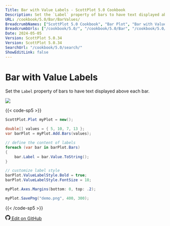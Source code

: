 ```yaml
---
Title: Bar with Value Labels - ScottPlot 5.0 Cookbook
Description: Set the `Label` property of bars to have text displayed above each bar.
URL: /cookbook/5.0/Bar/BarValues/
BreadcrumbNames: ["ScottPlot 5.0 Cookbook", "Bar Plot", "Bar with Value Labels"]
BreadcrumbUrls: ["/cookbook/5.0/", "/cookbook/5.0/Bar", "/cookbook/5.0/Bar/BarValues"]
Date: 2024-05-05
Version: ScottPlot 5.0.34
Version: ScottPlot 5.0.34
SearchUrl: "/cookbook/5.0/search/"
ShowEditLink: false
---
```


# Bar with Value Labels


Set the `Label` property of bars to have text displayed above each bar.

[![](/cookbook/5.0/images/BarValues.png?240505131914)](/cookbook/5.0/images/BarValues.png?240505131914)

{{< code-sp5 >}}

```cs
ScottPlot.Plot myPlot = new();

double[] values = { 5, 10, 7, 13 };
var barPlot = myPlot.Add.Bars(values);

// define the content of labels
foreach (var bar in barPlot.Bars)
{
    bar.Label = bar.Value.ToString();
}

// customize label style
barPlot.ValueLabelStyle.Bold = true;
barPlot.ValueLabelStyle.FontSize = 18;

myPlot.Axes.Margins(bottom: 0, top: .2);

myPlot.SavePng("demo.png", 400, 300);

```

{{< /code-sp5 >}}

<a href='https://github.com/ScottPlot/ScottPlot/blob/main/src/ScottPlot5/ScottPlot5%20Cookbook/Recipes/PlotTypes/Bar.cs'><svg xmlns="http://www.w3.org/2000/svg" width="16" height="16" fill="currentColor" class="mb-1 bi bi-github" viewBox="0 0 16 16">
  <path d="M8 0C3.58 0 0 3.58 0 8c0 3.54 2.29 6.53 5.47 7.59.4.07.55-.17.55-.38 0-.19-.01-.82-.01-1.49-2.01.37-2.53-.49-2.69-.94-.09-.23-.48-.94-.82-1.13-.28-.15-.68-.52-.01-.53.63-.01 1.08.58 1.23.82.72 1.21 1.87.87 2.33.66.07-.52.28-.87.51-1.07-1.78-.2-3.64-.89-3.64-3.95 0-.87.31-1.59.82-2.15-.08-.2-.36-1.02.08-2.12 0 0 .67-.21 2.2.82.64-.18 1.32-.27 2-.27s1.36.09 2 .27c1.53-1.04 2.2-.82 2.2-.82.44 1.1.16 1.92.08 2.12.51.56.82 1.27.82 2.15 0 3.07-1.87 3.75-3.65 3.95.29.25.54.73.54 1.48 0 1.07-.01 1.93-.01 2.2 0 .21.15.46.55.38A8.01 8.01 0 0 0 16 8c0-4.42-3.58-8-8-8"/>
</svg> Edit on GitHub</a>

